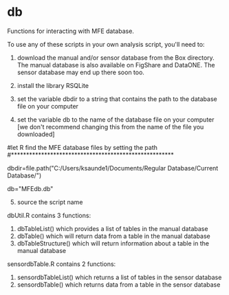 # db
Functions for interacting with MFE database. 

To use any of these scripts in your own analysis script, you'll need to:

1. download the manual and/or sensor database from the Box directory. The manual database is also available on FigShare and DataONE. The sensor database may end up there soon too.

2. install the library RSQLite

3. set the variable dbdir to a string that contains the path to the database file on your computer

4. set the variable db to the name of the database file on your computer [we don't recommend changing this from the name of the file you downloaded]

#let R find the MFE database files by setting the path
#******************************************************

dbdir=file.path("C:/Users/ksaunde1/Documents/Regular Database/Current Database/")

db="MFEdb.db"  

5. source the script name


dbUtil.R contains 3 functions:
1. dbTableList() which provides a list of tables in the manual database
2. dbTable() which will return data from a table in the manual database
3. dbTableStructure() which will return information about a table in the manual database

sensordbTable.R contains 2 functions: 
1. sensordbTableList() which returns a list of tables in the sensor database
2. sensordbTable() which returns data from a table in the sensor database

